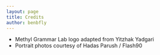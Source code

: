 ```yaml
---
layout: page
title: Credits
author: benbfly
---
```


* Methyl Grammar Lab logo adapted from Yitzhak Yadgari
* Portrait photos courtesy of Hadas Parush / Flash90